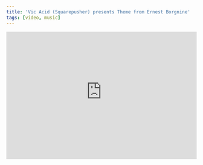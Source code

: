 ```yaml
---
title: 'Vic Acid (Squarepusher) presents Theme from Ernest Borgnine'
tags: [video, music]
---
```


<iframe loading="lazy" width="100%" style="aspect-ratio: 3/2;" src="https://www.youtube-nocookie.com/embed/lWdgGE00pac?si=YIbcdPdnq-5eyBN1" title="YouTube video player" frameborder="0" allow="accelerometer; autoplay; clipboard-write; encrypted-media; gyroscope; picture-in-picture; web-share" allowfullscreen></iframe>

